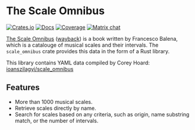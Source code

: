 # The Scale Omnibus

[![Crates.io](https://img.shields.io/crates/v/scale_omnibus?color=blue
)](https://crates.io/crates/scale_omnibus)
[![Docs](https://img.shields.io/badge/Docs-red)](https://enigmacurry.github.io/scale_omnibus/coverage/master/)
[![Coverage](https://img.shields.io/badge/Coverage-Report-purple)](https://enigmacurry.github.io/scale_omnibus/coverage/master/)
[![Matrix chat](https://img.shields.io/badge/Matrix-Join_Chat-%234fb99a)](https://matrix.to/#/#blog.rymcg.tech:enigmacurry.com)

[The Scale Omnibus](http://www.saxopedia.com/the-scale-omnibus/)
([wayback](https://web.archive.org/web/20200220013047/http://www.saxopedia.com/the-scale-omnibus/))
is a book written by Francesco Balena, which is a catalouge of musical
scales and their intervals. The `scale_omnibus` crate provides this
data in the form of a Rust library.

This library contains YAML data compiled by Corey Hoard: [ioanszilagyi/scale_omnibus](https://github.com/ioanszilagyi/scale_omnibus)

## Features

- More than 1000 musical scales.
- Retrieve scales directly by name.
- Search for scales based on any criteria, such as origin, name
substring match, or the number of intervals.

